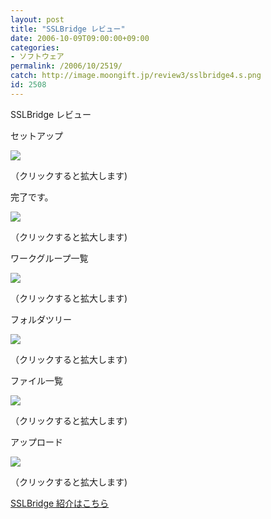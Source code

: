 ```yaml
---
layout: post
title: "SSLBridge レビュー"
date: 2006-10-09T09:00:00+09:00
categories:
- ソフトウェア
permalink: /2006/10/2519/
catch: http://image.moongift.jp/review3/sslbridge4.s.png
id: 2508
---
```

SSLBridge レビュー  
<!--more-->

セットアップ

  

[![](http://image.moongift.jp/review3/sslbridge1.s.png)](http://image.moongift.jp/review3/sslbridge1.png)  
  
（クリックすると拡大します)

  

完了です。

  

[![](http://image.moongift.jp/review3/sslbridge2.s.png)](http://image.moongift.jp/review3/sslbridge2.png)  
  
（クリックすると拡大します)

  

ワークグループ一覧

  

[![](http://image.moongift.jp/review3/sslbridge3.s.png)](http://image.moongift.jp/review3/sslbridge3.png)  
  
（クリックすると拡大します)

  

フォルダツリー

  

[![](http://image.moongift.jp/review3/sslbridge4.s.png)](http://image.moongift.jp/review3/sslbridge4.png)  
  
（クリックすると拡大します)

  

ファイル一覧

  

[![](http://image.moongift.jp/review3/sslbridge5.s.png)](http://image.moongift.jp/review3/sslbridge5.png)  
  
（クリックすると拡大します)

  

アップロード

  

[![](http://image.moongift.jp/review3/sslbridge6.s.png)](http://image.moongift.jp/review3/sslbridge6.png)  
  
（クリックすると拡大します)

  

[SSLBridge 紹介はこちら](http://oss.moongift.jp/intro/i-2518.html)

